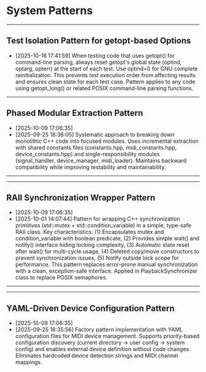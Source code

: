 # System Patterns

---
## Test Isolation Pattern for getopt-based Options
*   [2025-10-16 17:41:59]
When testing code that uses getopt() for command-line parsing, always reset getopt's global state (optind, optarg, opterr) at the start of each test. Use optind=0 for GNU complete reinitialization. This prevents test execution order from affecting results and ensures clean state for each test case. Pattern applies to any code using getopt_long() or related POSIX command-line parsing functions.

---
## Phased Modular Extraction Pattern
*   [2025-10-09 17:06:35]
*   [2025-09-25 18:36:05]
Systematic approach to breaking down monolithic C++ code into focused modules. Uses incremental extraction with shared constants files (constants.hpp, midi_constants.hpp, device_constants.hpp) and single-responsibility modules (signal_handler, device_manager, midi_loader). Maintains backward compatibility while improving testability and maintainability.
---

---
## RAII Synchronization Wrapper Pattern
*   [2025-10-09 17:06:35]
*   [2025-10-01 14:07:44]
Pattern for wrapping C++ synchronization primitives (std::mutex + std::condition_variable) in a simple, type-safe RAII class. Key characteristics: (1) Encapsulates mutex and condition_variable with boolean predicate, (2) Provides simple wait() and notify() interface hiding locking complexity, (3) Automatic state reset after wait() for multi-cycle usage, (4) Deleted copy/move constructors to prevent synchronization issues, (5) Notify outside lock scope for performance. This pattern replaces error-prone manual synchronization with a clean, exception-safe interface. Applied in PlaybackSynchronizer class to replace POSIX semaphores.
---

---
## YAML-Driven Device Configuration Pattern
*   [2025-10-09 17:06:35]
*   [2025-09-25 18:35:56]
Factory pattern implementation with YAML configuration files for MIDI device management. Supports priority-based configuration discovery (current directory → user config → system config) and enables external device definition without code changes. Eliminates hardcoded device detection strings and MIDI channel mappings.
